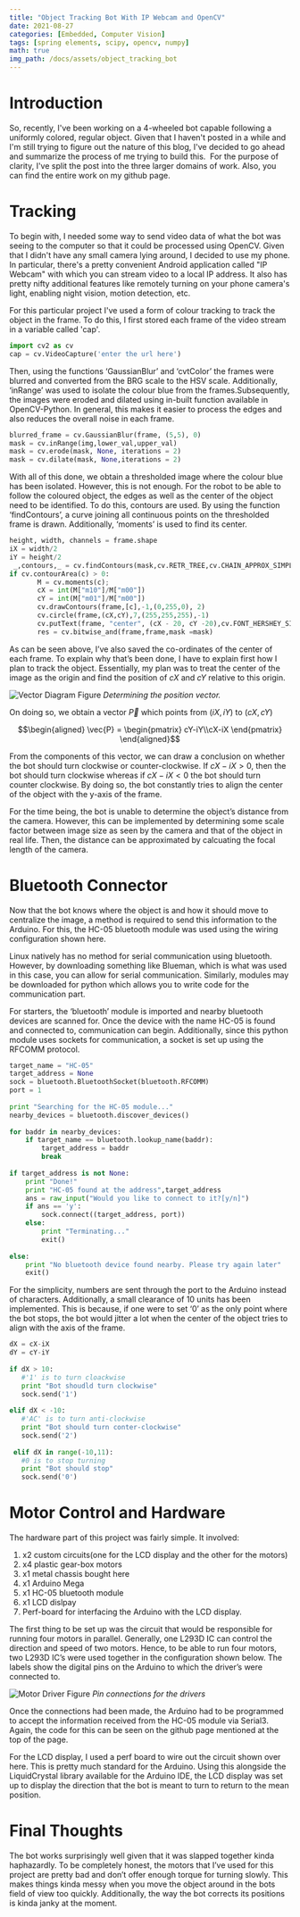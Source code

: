 ```yaml
---
title: "Object Tracking Bot With IP Webcam and OpenCV"
date: 2021-08-27
categories: [Embedded, Computer Vision]
tags: [spring elements, scipy, opencv, numpy]
math: true
img_path: /docs/assets/object_tracking_bot
---
```

# Introduction
So, recently, I've been working on a 4-wheeled bot capable following a uniformly colored, regular object. Given that I haven't posted in a while and I'm still trying to figure out the nature of this blog, I've decided to go ahead and summarize the process of me trying to build this.  For the purpose of clarity, I've split the post into the three larger domains of work. Also, you can find the entire work on my github page.

# Tracking
To begin with, I needed some way to send video data of what the bot was seeing to the computer so that it could be processed using OpenCV. Given that I didn't have any small camera lying around, I decided to use my phone. In particular, there's a pretty convenient Android application called "IP Webcam" with which you can stream video to a local IP address. It also has pretty nifty additional features like remotely turning on your phone camera's light, enabling night vision, motion detection, etc.

For this particular project I've used a form of colour tracking to track the object in the frame. To do this, I first stored each frame of the video stream in a variable called 'cap'.

```python
import cv2 as cv 
cap = cv.VideoCapture('enter the url here')
```

Then, using the functions ‘GaussianBlur’ and ‘cvtColor’ the frames were blurred and converted from the BRG scale to the HSV scale. Additionally, ‘inRange’ was used to isolate the colour blue from the frames.Subsequently, the images were eroded and dilated using in-built function available in OpenCV-Python.  In general, this makes it easier to process the edges and also reduces the overall noise in each frame.

```python
blurred_frame = cv.GaussianBlur(frame, (5,5), 0)
mask = cv.inRange(img,lower_val,upper_val)
mask = cv.erode(mask, None, iterations = 2)
mask = cv.dilate(mask, None,iterations = 2)
```

With all of this done, we obtain a thresholded image where the colour blue has been isolated. However, this is not enough. For the robot to be able to follow the coloured object, the edges as well as the center of the object need to be identified. To do this, contours are used. By using the function ‘findContours’, a curve joining all continuous points on the thresholded frame is drawn. Additionally, ‘moments’ is used to find its center.

```python
height, width, channels = frame.shape
iX = width/2
iY = height/2
 _,contours,_ = cv.findContours(mask,cv.RETR_TREE,cv.CHAIN_APPROX_SIMPLE)
if cv.contourArea(c) > 0:
       M = cv.moments(c);
       cX = int(M["m10"]/M["m00"])
       cY = int(M["m01"]/M["m00"])
       cv.drawContours(frame,[c],-1,(0,255,0), 2)
       cv.circle(frame,(cX,cY),7,(255,255,255),-1)
       cv.putText(frame, "center", (cX - 20, cY -20),cv.FONT_HERSHEY_SIMPLEX, 0.5, (255, 255, 255), 2)
       res = cv.bitwise_and(frame,frame,mask =mask)
```

As can be seen above, I’ve also saved the co-ordinates of the center of each frame. To explain why that’s been done, I have to explain first how I plan to track the object. Essentially, my plan was to treat the center of the image as the origin and find the position of $cX$ and $cY$ relative to this origin.

![Vector Diagram Figure](vector_diagram.png)
_Determining the position vector._

On doing so, we obtain a vector $\vec{P}$ which points from $(iX, iY)$ to $(cX,cY)$

$$\begin{aligned}
\vec{P} = \begin{pmatrix} cY-iY\\cX-iX \end{pmatrix}
\end{aligned}$$


From the components of this vector, we can draw a conclusion on whether the bot should turn clockwise or counter-clockwise. If $cX-iX > 0$, then the bot should turn clockwise whereas if $cX-iX < 0$ the bot should turn counter clockwise. By doing so, the bot constantly tries to align the center of the object with the y-axis of the frame.

For the time being, the bot is unable to determine the object’s distance from the camera. However, this can be implemented by determining some scale factor between image size as seen by the camera and that of the object in real life. Then, the distance can be approximated by calcuating the focal length of the camera.

# Bluetooth Connector
Now that the bot knows where the object is and how it should move to centralize the image, a method is required to send this information to the Arduino. For this, the HC-05 bluetooth module was used using the wiring configuration shown here.

Linux natively has no method for serial communication using bluetooth. However, by downloading something like Blueman, which is what was used in this case, you can allow for serial communication. Similarly, modules may be downloaded for python which allows you to write code for the communication part.

For starters, the ‘bluetooth’ module is imported and nearby bluetooth devices are scanned for. Once the device with the name HC-05 is found and connected to, communication can begin. Additionally, since this python module uses sockets for communication, a socket is set up using the RFCOMM protocol.
```python
target_name = "HC-05"
target_address = None
sock = bluetooth.BluetoothSocket(bluetooth.RFCOMM)
port = 1
 
print "Searching for the HC-05 module..."
nearby_devices = bluetooth.discover_devices()
 
for baddr in nearby_devices:
    if target_name == bluetooth.lookup_name(baddr):
        target_address = baddr
        break
 
if target_address is not None:
    print "Done!"
    print "HC-05 found at the address",target_address
    ans = raw_input("Would you like to connect to it?[y/n]")
    if ans == 'y':
        sock.connect((target_address, port))
    else:
        print "Terminating..."
        exit()
 
else:
    print "No bluetooth device found nearby. Please try again later"
    exit()
```

For the simplicity, numbers are sent through the port to the Arduino instead of characters. Additionally, a small clearance of 10 units has been implemented. This is because, if one were to set ‘0’ as the only point where the bot stops, the bot would jitter a lot when the center of the object tries to align with the axis of the frame.

```python
dX = cX-iX
dY = cY-iY
 
if dX > 10:
   #'1' is to turn cloackwise
   print "Bot shoudld turn clockwise"
   sock.send('1')
 
elif dX < -10:
   #'AC' is to turn anti-clockwise
   print "Bot should turn conter-clockwise"
   sock.send('2')
 
 elif dX in range(-10,11):
   #0 is to stop turning
   print "Bot should stop"
   sock.send('0')
```

# Motor Control and Hardware

The hardware part of this project was fairly simple. It involved:

1. x2 custom circuits(one for the LCD display and the other for the motors)
2. x4 plastic gear-box motors
3. x1 metal chassis bought here
4. x1 Arduino Mega
5. x1 HC-05 bluetooth module
6. x1 LCD dislpay
7. Perf-board for interfacing the Arduino with the LCD display.

The first thing to be set up was the circuit that would be responsible for running four motors in parallel. Generally, one L293D IC can control the direction and speed of two motors. Hence, to be able to run four motors, two L293D IC’s were used together in the configuration shown below. The labels show the digital pins on the Arduino to which the driver’s were connected to.

![Motor Driver Figure](motor_driver.png)
_Pin connections for the drivers_

Once the connections had been made, the Arduino had to be programmed to accept the information received from the HC-05 module via Serial3. Again, the code for this can be seen on the github page mentioned at the top of the page.

For the LCD display, I used a perf board to wire out the circuit shown over here. This is pretty much standard for the Arduino. Using this alongside the LiquidCrystal library available for the Arduino IDE, the LCD display was set up to display the direction that the bot is meant to turn to return to the mean position.

# Final Thoughts

The bot works surprisingly well given that it was slapped together kinda haphazardly. To be completely honest, the motors that I’ve used for this project are pretty bad and don’t offer enough torque for turning slowly. This makes things kinda messy when you move the object around in the bots field of view too quickly. Additionally, the way the bot corrects its positions is kinda janky at the moment.